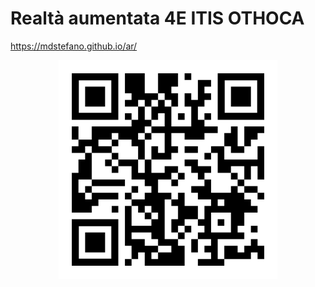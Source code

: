 # Realtà aumentata 4E ITIS OTHOCA
https://mdstefano.github.io/ar/


<p align="center">
  <img src="https://github.com/mdstefano/ar/blob/main/qr-code.png" width="350" title="hover text">
</p>
